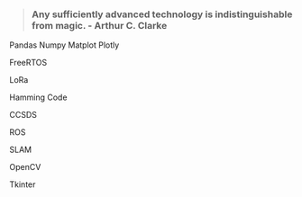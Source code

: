 > ### Any sufficiently advanced technology is indistinguishable from magic. - Arthur C. Clarke 

Pandas Numpy Matplot Plotly

FreeRTOS

LoRa

Hamming Code

CCSDS

ROS

SLAM

OpenCV

Tkinter
